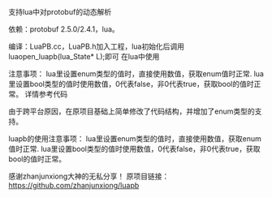 支持lua中对protobuf的动态解析

依赖：protobuf 2.5.0/2.4.1，lua。

编译：LuaPB.cc，LuaPB.h加入工程，lua初始化后调用luaopen_luapb(lua_State* L);即可
	  在lua中使用

注意事项：
	lua里设置enum类型的值时，直接使用数值，获取enum值时正常.
	lua里设置bool类型的值时使用数值，0代表false，非0代表true，获取bool的值时正常。
	详情参考代码
	
由于跨平台原因，在原项目基础上简单修改了代码结构，并增加了enum类型的支持。


luapb的使用注意事项：
    lua里设置enum类型的值时，直接使用数值，获取enum值时正常.
    lua里设置bool类型的值时使用数值，0代表false，非0代表true，获取bool的值时正常。

感谢zhanjunxiong大神的无私分享！
原项目链接： https://github.com/zhanjunxiong/luapb
